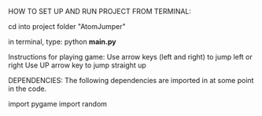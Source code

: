 HOW TO SET UP AND RUN PROJECT FROM TERMINAL:

cd into project folder "AtomJumper"

in terminal, type: python __main.py__

Instructions for playing game:
Use arrow keys (left and right) to jump left or right
Use UP arrow key to jump straight up


DEPENDENCIES:
The following dependencies are imported in
at some point in the code.

import pygame
import random
